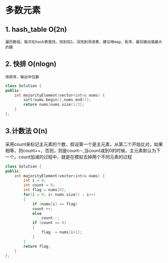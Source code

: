 # 多数元素

## 1. hash_table O(2n)  
    遍历数组，每次在hash表里找，找到加1，没找到添进表，建议用map，有序，最后输出值最大的键  
## 2. 快排 O(nlogn)  
    快排序，输出中位数  
```C++
class Solution {
public:
    int majorityElement(vector<int>& nums) {
        sort(nums.begin(),nums.end());
        return nums[nums.size()/2];
    }
};
```
## 3.计数法 O(n)   
采用count来标记主元素的个数，假设第一个是主元素，从第二个开始比对，如果相等，则count++，否则，则是count--,当count减到0的时候，主元素默认为下一个。count加减的过程中，就是在模拟去掉两个不同元素的过程  
```C++
class Solution {
public:
    int majorityElement(vector<int>& nums) {
        int i = 0;
        int count = 0;
        int flag = nums[0];
        for(i = 0; i< nums.size() ; i++)
        {
            if (nums[i] == flag)
            count ++;
            else
                count--;
            if (count == 0)
            {
                flag  = nums[i+1];
            }
        }
        return flag;
    }
};
```
